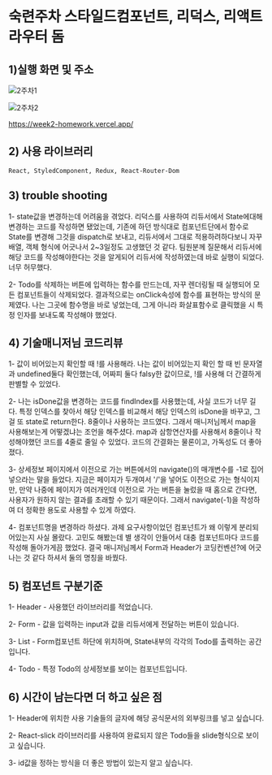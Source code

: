 # 숙련주차 스타일드컴포넌트, 리덕스, 리액트 라우터 돔

## 1)실행 화면 및 주소

![2주차1](https://user-images.githubusercontent.com/117638805/205937387-eb450125-58ec-44b7-9706-6c3817ba4009.png)

![2주차2](https://user-images.githubusercontent.com/117638805/205939926-bed36bb7-54ba-4e0c-a69a-bf705567df6b.png)

https://week2-homework.vercel.app/

## 2) 사용 라이브러리
    React, StyledComponent, Redux, React-Router-Dom

## 3) trouble shooting

  1- state값을 변경하는데 어려움을 겪었다. 리덕스를 사용하여 리듀서에서 State에대해 변경하는 코드를 작성하면 됐었는데,
    기존에 하던 방식대로 컴포넌트단에서 함수로 State를 변경해 그것을 dispatch로 보내고, 리듀서에서 그대로 적용하려하다보니
    자꾸 배열, 객체 형식에 어긋나서 2~3일정도 고생했던 것 같다.
    팀원분께 질문해서 리듀서에 해당 코드를 작성해야한다는 것을 알게되어 리듀서에 작성하였는데 바로 실행이 되었다. 너무 허무했다.
  
  2- Todo를 삭제하는 버튼에 입력하는 함수를 만드는데, 자꾸 렌더링될 때 실행되어 모든 컴포넌트들이 삭제되었다.
    결과적으로는 onClick속성에 함수를 표현하는 방식의 문제였다. 나는 그곳에 함수명을 바로 넣었는데, 그게 아니라 화살표함수로
    클릭했을 시 특정 인자를 보내도록 작성해야 했었다.
  
## 4) 기술매니저님 코드리뷰
  
  1- 값이 비어있는지 확인할 때 !를 사용해라.
    나는 값이 비어있는지 확인 할 때 빈 문자열과 undefined둘다 확인했는데, 어짜피 둘다 falsy한 값이므로, !를 사용해 더 간결하게 판별할 수 있었다.
  
  2- 나는 isDone값을 변경하는 코드를 findIndex를 사용했는데, 사실 코드가 너무 길다.
    특정 인덱스를 찾아서 해당 인덱스를 비교해서 해당 인덱스의 isDone을 바꾸고, 그걸 또 state로 return한다.
    8줄이나 사용하는 코드였다. 그래서 매니저님께서 map을 사용해보는게 어떻겠냐는 조언을 해주셨다.
    map과 삼항연산자를 사용해서 8줄이나 작성해야했던 코드를 4줄로 줄일 수 있었다. 코드의 간결화는 물론이고, 가독성도 더 좋아졌다.
  
  3- 상세정보 페이지에서 이전으로 가는 버튼에서의 navigate()의 매개변수를 -1로 집어넣으라는 말을 들었다.
    지금은 페이지가 두개여서 '/'을 넣어도 이전으로 가는 형식이지만, 만약 나중에 페이지가 여러개인데 이전으로 가는 버튼을 눌렀을 때 홈으로 간다면,
    사용자가 원하지 않는 결과를 초래할 수 있기 때문이다. 그래서 navigate(-1)을 작성하여 더 정확한 용도로 사용할 수 있게 하였다.
    
  4- 컴포넌트명을 변경하라 하셨다. 과제 요구사항이었던 컴포넌트가 왜 이렇게 분리되어있는지 사실 몰랐다.
    고민도 해봤는데 별 생각이 안들어서 대충 컴포넌트마다 코드를 작성해 돌아가게끔 했었다.
    결국 매니저님께서 Form과 Header가 코딩컨벤션?에 어긋나는 것 같다 하셔서 둘의 명칭을 바꿨다.
  
## 5) 컴포넌트 구분기준

  1-  Header - 사용했던 라이브러리를 적었습니다.
  
  2-  Form - 값을 입력하는 input과 값을 리듀서에게 전달하는 버튼이 있습니다.
  
  3-  List - Form컴포넌트 하단에 위치하며, State내부의 각각의 Todo를 출력하는 공간입니다.
  
  4-  Todo - 특정 Todo의 상세정보를 보이는 컴포넌트입니다.

## 6) 시간이 남는다면 더 하고 싶은 점
  
  1- Header에 위치한 사용 기술들의 글자에 해당 공식문서의 외부링크를 넣고 싶습니다.
  
  2- React-slick 라이브러리를 사용하여 완료되지 않은 Todo들을 slide형식으로 보이고 싶습니다.
  
  3- id값을 정하는 방식을 더 좋은 방법이 있는지 알고 싶습니다.
